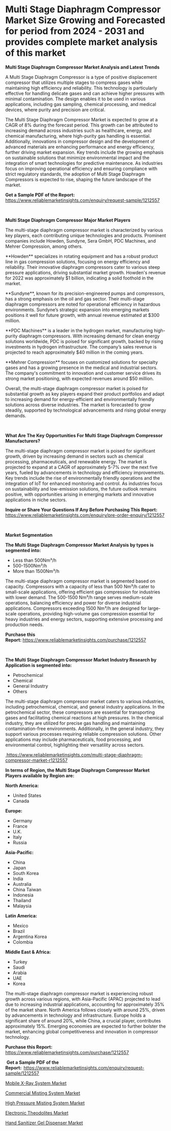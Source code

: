 <p><h1>Multi Stage Diaphragm Compressor Market Size Growing and Forecasted for period from 2024 - 2031 and provides complete market analysis of this market</h1></p><p><strong>Multi Stage Diaphragm Compressor Market Analysis and Latest Trends</strong></p>
<p><p>A Multi Stage Diaphragm Compressor is a type of positive displacement compressor that utilizes multiple stages to compress gases while maintaining high efficiency and reliability. This technology is particularly effective for handling delicate gases and can achieve higher pressures with minimal contamination. The design enables it to be used in various applications, including gas sampling, chemical processing, and medical devices, where purity and precision are critical.</p><p>The Multi Stage Diaphragm Compressor Market is expected to grow at a CAGR of 8% during the forecast period. This growth can be attributed to increasing demand across industries such as healthcare, energy, and chemical manufacturing, where high-purity gas handling is essential. Additionally, innovations in compressor design and the development of advanced materials are enhancing performance and energy efficiency, further driving market expansion. Key trends include the growing emphasis on sustainable solutions that minimize environmental impact and the integration of smart technologies for predictive maintenance. As industries focus on improving operational efficiency and ensuring compliance with strict regulatory standards, the adoption of Multi Stage Diaphragm Compressors is expected to rise, shaping the future landscape of the market.</p></p>
<p><strong>Get a Sample PDF of the Report:&nbsp;</strong> <a href="https://www.reliablemarketinsights.com/enquiry/request-sample/1212557?utm_campaign=1338&utm_medium=2&utm_source=Github&utm_content=ia&utm_term=06102024&utm_id=multi-stage-diaphragm-compressor">https://www.reliablemarketinsights.com/enquiry/request-sample/1212557</a></p>
<p>&nbsp;</p>
<p><strong>Multi Stage Diaphragm Compressor Major Market Players</strong></p>
<p><p>The multi-stage diaphragm compressor market is characterized by various key players, each contributing unique technologies and products. Prominent companies include Howden, Sundyne, Sera GmbH, PDC Machines, and Mehrer Compression, among others.</p><p>**Howden** specializes in rotating equipment and has a robust product line in gas compression solutions, focusing on energy efficiency and reliability. Their innovative diaphragm compressors cater to various steep pressure applications, driving substantial market growth. Howden's revenue for 2022 was approximately $1 billion, indicating a solid foothold in the market.</p><p>**Sundyne**, known for its precision-engineered pumps and compressors, has a strong emphasis on the oil and gas sector. Their multi-stage diaphragm compressors are noted for operational efficiency in hazardous environments. Sundyne’s strategic expansion into emerging markets positions it well for future growth, with annual revenue estimated at $300 million.</p><p>**PDC Machines** is a leader in the hydrogen market, manufacturing high-purity diaphragm compressors. With increasing demand for clean energy solutions worldwide, PDC is poised for significant growth, backed by rising investments in hydrogen infrastructure. The company’s sales revenue is projected to reach approximately $40 million in the coming years.</p><p>**Mehrer Compression** focuses on customized solutions for specialty gases and has a growing presence in the medical and industrial sectors. The company's commitment to innovation and customer service drives its strong market positioning, with expected revenues around $50 million.</p><p>Overall, the multi-stage diaphragm compressor market is poised for substantial growth as key players expand their product portfolios and adapt to increasing demand for energy-efficient and environmentally friendly solutions across diverse industries. The market is forecasted to grow steadily, supported by technological advancements and rising global energy demands.</p></p>
<p>&nbsp;</p>
<p><strong>What Are The Key Opportunities For Multi Stage Diaphragm Compressor Manufacturers?</strong></p>
<p><p>The multi-stage diaphragm compressor market is poised for significant growth, driven by increasing demand in sectors such as chemical processing, pharmaceuticals, and renewable energy. The market is projected to expand at a CAGR of approximately 5-7% over the next five years, fueled by advancements in technology and efficiency improvements. Key trends include the rise of environmentally friendly operations and the integration of IoT for enhanced monitoring and control. As industries focus on sustainability and low-emission solutions, the future outlook remains positive, with opportunities arising in emerging markets and innovative applications in niche sectors.</p></p>
<p><strong>Inquire or Share Your Questions If Any Before Purchasing This Report:</strong> <a href="https://www.reliablemarketinsights.com/enquiry/pre-order-enquiry/1212557?utm_campaign=1338&utm_medium=2&utm_source=Github&utm_content=ia&utm_term=06102024&utm_id=multi-stage-diaphragm-compressor">https://www.reliablemarketinsights.com/enquiry/pre-order-enquiry/1212557</a></p>
<p>&nbsp;</p>
<p><strong>Market Segmentation</strong></p>
<p><strong>The Multi Stage Diaphragm Compressor Market Analysis by types is segmented into:</strong></p>
<p><ul><li>Less than 500Nm³/h</li><li>500-1500Nm³/h</li><li>More than 1500Nm³/h</li></ul></p>
<p><p>The multi-stage diaphragm compressor market is segmented based on capacity. Compressors with a capacity of less than 500 Nm³/h cater to small-scale applications, offering efficient gas compression for industries with lower demand. The 500-1500 Nm³/h range serves medium-scale operations, balancing efficiency and power for diverse industrial applications. Compressors exceeding 1500 Nm³/h are designed for large-scale operations, providing high-volume gas compression essential for heavy industries and energy sectors, supporting extensive processing and production needs.</p></p>
<p><strong>Purchase this Report:&nbsp;</strong><a href="https://www.reliablemarketinsights.com/purchase/1212557?utm_campaign=1338&utm_medium=2&utm_source=Github&utm_content=ia&utm_term=06102024&utm_id=multi-stage-diaphragm-compressor">https://www.reliablemarketinsights.com/purchase/1212557</a></p>
<p>&nbsp;</p>
<p><strong>The Multi Stage Diaphragm Compressor Market Industry Research by Application is segmented into:</strong></p>
<p><ul><li>Petrochemical</li><li>Chemical</li><li>General Industry</li><li>Others</li></ul></p>
<p><p>The multi-stage diaphragm compressor market caters to various industries, including petrochemical, chemical, and general industry applications. In the petrochemical sector, these compressors are essential for transporting gases and facilitating chemical reactions at high pressures. In the chemical industry, they are utilized for precise gas handling and maintaining contamination-free environments. Additionally, in the general industry, they support various processes requiring reliable compression solutions. Other applications may include pharmaceuticals, food processing, and environmental control, highlighting their versatility across sectors.</p></p>
<p><a href="https://www.reliablemarketinsights.com/multi-stage-diaphragm-compressor-market-r1212557?utm_campaign=1338&utm_medium=2&utm_source=Github&utm_content=ia&utm_term=06102024&utm_id=multi-stage-diaphragm-compressor">&nbsp;https://www.reliablemarketinsights.com/multi-stage-diaphragm-compressor-market-r1212557</a></p>
<p><strong>In terms of Region, the Multi Stage Diaphragm Compressor Market Players available by Region are:</strong></p>
<p>
    <p> <strong> North America: </strong>
        <ul>
            <li>United States</li>
            <li>Canada</li>
        </ul>
        </p> 
    <p> <strong> Europe: </strong>
        <ul>
            <li>Germany</li>
            <li>France</li>
            <li>U.K.</li>
            <li>Italy</li>
            <li>Russia</li>
        </ul>
        </p> 
    <p> <strong> Asia-Pacific: </strong>
        <ul>
            <li>China</li>
            <li>Japan</li>
            <li>South Korea</li>
            <li>India</li>
            <li>Australia</li>
            <li>China Taiwan</li>
            <li>Indonesia</li>
            <li>Thailand</li>
            <li>Malaysia</li>
        </ul>
        </p> 
    <p> <strong> Latin America: </strong>
        <ul>
            <li>Mexico</li>
            <li>Brazil</li>
            <li>Argentina Korea</li>
            <li>Colombia</li>
        </ul>
        </p> 
    <p> <strong> Middle East & Africa: </strong>
        <ul>
            <li>Turkey</li>
            <li>Saudi</li>
            <li>Arabia</li>
            <li>UAE</li>
            <li>Korea</li>
        </ul>
    </p>
    </p>
<p><p>The multi-stage diaphragm compressor market is experiencing robust growth across various regions, with Asia-Pacific (APAC) projected to lead due to increasing industrial applications, accounting for approximately 35% of the market share. North America follows closely with around 25%, driven by advancements in technology and infrastructure. Europe holds a significant share of around 20%, while China, a crucial player, contributes approximately 15%. Emerging economies are expected to further bolster the market, enhancing global competitiveness and innovation in compressor technology.</p></p>
<p><strong>Purchase this Report: </strong><a href="https://www.reliablemarketinsights.com/purchase/1212557?utm_campaign=1338&utm_medium=2&utm_source=Github&utm_content=ia&utm_term=06102024&utm_id=multi-stage-diaphragm-compressor">https://www.reliablemarketinsights.com/purchase/1212557</a></p>
<p>&nbsp;<strong>Get a Sample PDF of the Report:&nbsp;&nbsp;</strong><a href="https://www.reliablemarketinsights.com/enquiry/request-sample/1212557?utm_campaign=1338&utm_medium=2&utm_source=Github&utm_content=ia&utm_term=06102024&utm_id=multi-stage-diaphragm-compressor">https://www.reliablemarketinsights.com/enquiry/request-sample/1212557</a></p>
<p><strong></strong></p>
<p><p><a href="https://github.com/angelajermaine/Market-Research-Report-List-5/blob/main/mobile-x-ray-system-market.md?utm_campaign=1338&utm_medium=2&utm_source=Github&utm_content=ia&utm_term=06102024&utm_id=multi-stage-diaphragm-compressor">Mobile X-Ray System Market</a></p><p><a href="https://www.linkedin.com/pulse/strategic-forecast-commercial-misting-system-market-growth-trends-gpboe?utm_campaign=1338&utm_medium=2&utm_source=Github&utm_content=ia&utm_term=06102024&utm_id=multi-stage-diaphragm-compressor">Commercial Misting System Market</a></p><p><a href="https://www.linkedin.com/pulse/analyzing-high-pressure-misting-system-market-dynamics-growth-pscde?utm_campaign=1338&utm_medium=2&utm_source=Github&utm_content=ia&utm_term=06102024&utm_id=multi-stage-diaphragm-compressor">High Pressure Misting System Market</a></p><p><a href="https://www.linkedin.com/pulse/electronic-theodolites-market-penetration-strategies-untapped-dwice?utm_campaign=1338&utm_medium=2&utm_source=Github&utm_content=ia&utm_term=06102024&utm_id=multi-stage-diaphragm-compressor">Electronic Theodolites Market</a></p><p><a href="https://www.linkedin.com/pulse/hand-sanitizer-gel-dispenser-industry-insights-report-analyzing-jcy0e?utm_campaign=1338&utm_medium=2&utm_source=Github&utm_content=ia&utm_term=06102024&utm_id=multi-stage-diaphragm-compressor">Hand Sanitizer Gel Dispenser Market</a></p></p>